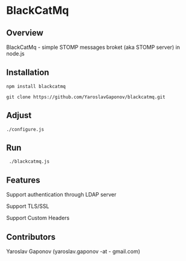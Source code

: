BlackCatMq
========

## Overview

BlackCatMq - simple STOMP messages broket (aka STOMP server) in node.js

## Installation

`npm install blackcatmq`

`git clone https://github.com/YaroslavGaponov/blackcatmq.git`

## Adjust

`./configure.js`

## Run

` ./blackcatmq.js`

## Features

  Support authentication through LDAP server

  Support TLS/SSL
  
  Support Custom Headers


## Contributors
Yaroslav Gaponov (yaroslav.gaponov -at - gmail.com)
